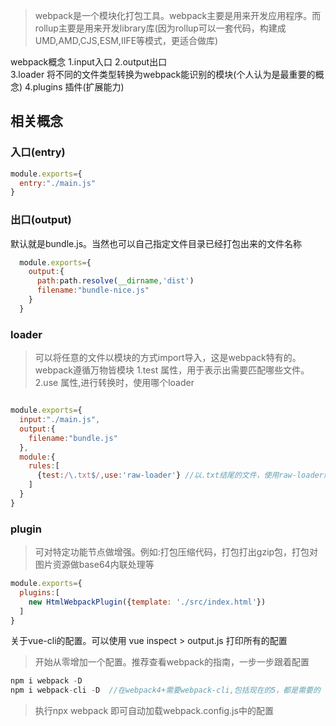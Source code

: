 > webpack是一个模块化打包工具。webpack主要是用来开发应用程序。而rollup主要是用来开发library库(因为rollup可以一套代码，构建成UMD,AMD,CJS,ESM,IIFE等模式，更适合做库)

webpack概念
1.input入口 
2.output出口  
3.loader   将不同的文件类型转换为webpack能识别的模块(个人认为是最重要的概念)
4.plugins  插件(扩展能力)

## 相关概念
### 入口(entry)
```js
module.exports={
  entry:"./main.js"
}
```

### 出口(output)
默认就是bundle.js。当然也可以自己指定文件目录已经打包出来的文件名称
```js
  module.exports={
    output:{
      path:path.resolve(__dirname,'dist')
      filename:"bundle-nice.js"
    }
  }

```

### loader
> 可以将任意的文件以模块的方式import导入，这是webpack特有的。webpack遵循万物皆模块
1.test 属性，用于表示出需要匹配哪些文件。
2.use 属性,进行转换时，使用哪个loader
```js

module.exports={
  input:"./main.js",
  output:{
    filename:"bundle.js"
  },
  module:{
    rules:[
      {test:/\.txt$/,use:'raw-loader'} //以.txt结尾的文件，使用raw-loader解析
    ]
  }
}
```

### plugin
> 可对特定功能节点做增强。例如:打包压缩代码，打包打出gzip包，打包对图片资源做base64内联处理等
```js
module.exports={
  plugins:[
    new HtmlWebpackPlugin({template: './src/index.html'})
  ]
}
```


关于vue-cli的配置。可以使用 vue inspect > output.js 打印所有的配置
> 开始从零增加一个配置。推荐查看webpack的指南，一步一步跟着配置
```js
npm i webpack -D
npm i webpack-cli -D  //在webpack4+需要webpack-cli,包括现在的5，都是需要的
```
> 执行npx webpack 即可自动加载webpack.config.js中的配置